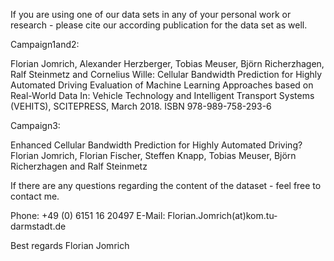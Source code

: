 If you are using one of our data sets in any of your personal work or research - please cite our according publication for the data set as well.

Campaign1and2:

Florian Jomrich, Alexander Herzberger, Tobias Meuser, Björn Richerzhagen, Ralf Steinmetz and Cornelius Wille:
Cellular Bandwidth Prediction for Highly Automated Driving
Evaluation of Machine Learning Approaches based on Real-World Data
In: Vehicle Technology and Intelligent Transport Systems (VEHITS), SCITEPRESS, 
March 2018. 
ISBN 978-989-758-293-6




Campaign3:

Enhanced Cellular Bandwidth Prediction for
Highly Automated Driving?
Florian Jomrich, Florian Fischer, Steffen Knapp, Tobias Meuser, Björn
Richerzhagen and Ralf Steinmetz



If there are any questions regarding the content of the dataset - feel free to contact me.

Phone: +49 (0) 6151 16 20497
E-Mail: Florian.Jomrich(at)kom.tu-darmstadt.de 

Best regards
Florian Jomrich
